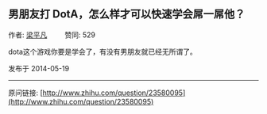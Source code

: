 ## 男朋友打 DotA，怎么样才可以快速学会屌一屌他？

作者: [梁平凡](http://www.zhihu.com/people/liang-shang-yu-91)&nbsp;&nbsp;&nbsp;&nbsp;&nbsp;&nbsp;&nbsp;&nbsp; 赞同: 529


dota这个游戏你要是学会了，有没有男朋友就已经无所谓了。



发布于 2014-05-19



---
原问链接: [http://www.zhihu.com/question/23580095](http://www.zhihu.com/question/23580095)